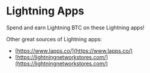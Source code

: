 # Lightning Apps

Spend and earn Lightning BTC on these Lightning apps!

Other great sources of Lightning apps:

* [https://www.lapps.co/](https://www.lapps.co/)
* [https://lightningnetworkstores.com/](https://lightningnetworkstores.com/)



